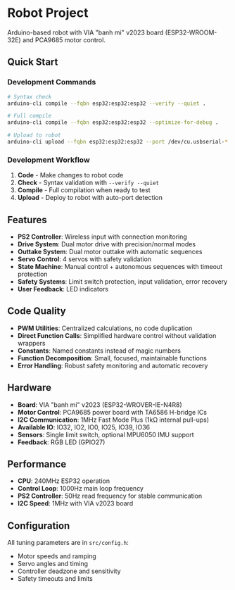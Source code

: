 # Robot Project

Arduino-based robot with VIA "banh mi" v2023 board (ESP32-WROOM-32E) and PCA9685 motor control.

## Quick Start

### Development Commands
```bash
# Syntax check
arduino-cli compile --fqbn esp32:esp32:esp32 --verify --quiet .

# Full compile
arduino-cli compile --fqbn esp32:esp32:esp32 --optimize-for-debug .

# Upload to robot
arduino-cli upload --fqbn esp32:esp32:esp32 --port /dev/cu.usbserial-* .
```

### Development Workflow
1. **Code** - Make changes to robot code
2. **Check** - Syntax validation with `--verify --quiet`
3. **Compile** - Full compilation when ready to test
4. **Upload** - Deploy to robot with auto-port detection

## Features
- **PS2 Controller**: Wireless input with connection monitoring
- **Drive System**: Dual motor drive with precision/normal modes
- **Outtake System**: Dual motor outtake with automatic sequences
- **Servo Control**: 4 servos with safety validation
- **State Machine**: Manual control + autonomous sequences with timeout protection
- **Safety Systems**: Limit switch protection, input validation, error recovery
- **User Feedback**: LED indicators

## Code Quality
- **PWM Utilities**: Centralized calculations, no code duplication
- **Direct Function Calls**: Simplified hardware control without validation wrappers
- **Constants**: Named constants instead of magic numbers
- **Function Decomposition**: Small, focused, maintainable functions
- **Error Handling**: Robust safety monitoring and automatic recovery

## Hardware
- **Board**: VIA "banh mi" v2023 (ESP32-WROVER-IE-N4R8)
- **Motor Control**: PCA9685 power board with TA6586 H-bridge ICs
- **I2C Communication**: 1MHz Fast Mode Plus (1kΩ internal pull-ups)
- **Available IO**: IO32, IO2, IO0, IO25, IO39, IO36
- **Sensors**: Single limit switch, optional MPU6050 IMU support
- **Feedback**: RGB LED (GPIO27)

## Performance
- **CPU**: 240MHz ESP32 operation
- **Control Loop**: 1000Hz main loop frequency
- **PS2 Controller**: 50Hz read frequency for stable communication
- **I2C Speed**: 1MHz with VIA v2023 board

## Configuration
All tuning parameters are in `src/config.h`:
- Motor speeds and ramping
- Servo angles and timing
- Controller deadzone and sensitivity
- Safety timeouts and limits
